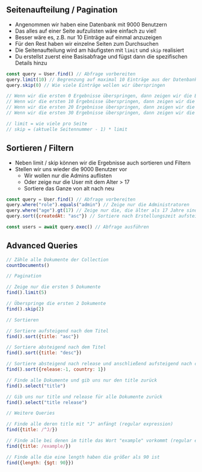 ## Seitenaufteilung / Pagination

- Angenommen wir haben eine Datenbank mit 9000 Benutzern
- Das alles auf einer Seite aufzulisten wäre einfach zu viel!
- Besser wäre es, z.B. nur 10 Einträge auf einmal anzuzeigen
- Für den Rest haben wir einzelne Seiten zum Durchsuchen
- Die Seitenaufteilung wird am häufigsten mit `limit` und `skip` realisiert
- Du erstellst zuerst eine Basisabfrage und fügst dann die spezifischen Details hinzu

```js
const query = User.find() // Abfrage vorbereiten
query.limit(10) // Begrenzung auf maximal 10 Einträge aus der Datenbank
query.skip(0) // Wie viele Einträge wollen wir überspringen

// Wenn wir die ersten 0 Ergebnisse überspringen, dann zeigen wir die Beiträge 1-10 an
// Wenn wir die ersten 10 Ergebnisse überspringen, dann zeigen wir die Beiträge 11-20 an
// Wenn wir die ersten 20 Ergebnisse überspringen, dann zeigen wir die Beiträge 21-30 an
// Wenn wir die ersten 30 Ergebnisse überspringen, dann zeigen wir die Beiträge 31-40 an

// limit = wie viele pro Seite
// skip = (aktuelle Seitennummer - 1) * limit
```

## Sortieren / Filtern

- Neben limit / skip können wir die Ergebnisse auch sortieren und Filtern
- Stellen wir uns wieder die 9000 Benutzer vor
  - Wir wollen nur die Admins auflisten
  - Oder zeige nur die User mit dem Alter > 17
  - Sortiere das Ganze von alt nach neu

```js
const query = User.find() // Abfrage vorbereiten
query.where("role").equals("admin") // Zeige nur die Administratoren
query.where("age").gt(17) // Zeige nur die, die älter als 17 Jahre sind
query.sort({createdAt: "asc"}) // Sortiere nach Erstellungszeit aufsteigend

const users = await query.exec() // Abfrage ausführen
```

## Advanced Queries

```js
// Zähle alle Dokumente der Collection
countDocuments()

// Pagination

// Zeige nur die ersten 5 Dokumente
find().limit(5)

// Überspringe die ersten 2 Dokumente
find().skip(2)

// Sortieren

// Sortiere aufsteigend nach dem Titel
find().sort({title: "asc"})

// Sortiere absteigend nach dem Titel
find().sort({title: "desc"})

// Sortiere absteigend nach release und anschließend aufsteigend nach country
find().sort({release:-1, country: 1})

// Finde alle Dokumente und gib uns nur den title zurück
find().select("title")

// Gib uns nur title und release für alle Dokumente zurück
find().select("title release")

// Weitere Queries

// Finde alle deren title mit "J" anfängt (regular expression)
find({title: /^J/})

// Finde alle bei denen im title das Wort "example" vorkommt (regular expression)
find({title: /example/})

// Finde alle die eine length haben die größer als 90 ist
find({length: {$gt: 90}})
```